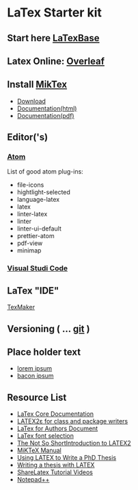 # LaTex Starter kit

## Start here [LaTexBase](https://latexbase.com)

## Latex Online: [Overleaf](https://www.overleaf.com)

## Install [MikTex](https://miktex.org/)

* [Download](https://miktex.org/download)
* [Documentation(html)](https://docs.miktex.org/2.9/manual/)
* [Documentation(pdf)](https://ftp.fau.de/ctan/systems/win32/miktex/doc/2.9/miktex.pdf)

## Editor('s)

### [Atom](https://atom.io/)

List of good atom plug-ins:
* file-icons
* hightlight-selected
* language-latex
* latex
* linter-latex
* linter
* linter-ui-default
* prettier-atom
* pdf-view
* minimap

### [Visual Studi Code](https://code.visualstudio.com/)

## LaTex "IDE"

[TexMaker](http://www.xm1math.net/texmaker/index.html)

## Versioning ( ... [git](https://git-scm.com/) )

## Place holder text

* [lorem ipsum](https://loremipsum.io/)
* [bacon ipsum](https://baconipsum.com/)

## Resource List

* [LaTex Core Documentation](https://www.latex-project.org/help/documentation/#source-code-documentation)
* [LATEX2ε for class and package writers](https://www.latex-project.org/help/documentation/clsguide.pdf)
* [LaTex for Authors Document](https://www.latex-project.org/help/documentation/usrguide.pdf)
* [LaTex font selection](https://www.latex-project.org/help/documentation/fntguide.pdf)
* [The Not So ShortIntroduction to LATEX2](https://tobi.oetiker.ch/lshort/lshort.pdf)
* [MiKTeX Manual](https://ctan.mirror.norbert-ruehl.de/systems/win32/miktex/doc/2.9/miktex.pdf)
* [Using LATEX to Write a PhD Thesis](https://www.dickimaw-books.com/latex/thesis/thesis-report.pdf)
* [Writing a thesis with LATEX](https://tug.org/pracjourn/2008-1/mori/mori.pdf)
* [ShareLatex Tutorial Videos](https://www.youtube.com/user/ShareLaTeX/videos)
* [Notepad++](https://notepad-plus-plus.org/download/v7.6.3.html)

